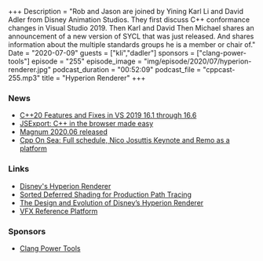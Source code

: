 +++
Description = "Rob and Jason are joined by Yining Karl Li and David Adler from Disney Animation Studios. They first discuss C++ conformance changes in Visual Studio 2019. Then Karl and David  Then Michael shares an announcement of a new version of SYCL that was just released. And shares information about the multiple standards groups he is a member or chair of."
Date = "2020-07-09"
guests = ["kli","dadler"]
sponsors = ["clang-power-tools"]
episode = "255"
episode_image = "img/episode/2020/07/hyperion-renderer.jpg"
podcast_duration = "00:52:09"
podcast_file = "cppcast-255.mp3"
title = "Hyperion Renderer"
+++

### News ###

 - [C++20 Features and Fixes in VS 2019 16.1 through 16.6](https://devblogs.microsoft.com/cppblog/c20-features-and-fixes-in-vs-2019-16-1-through-16-6/)
 - [JSExport: C++ in the browser made easy](https://medium.com/leaningtech/jsexport-cpp-in-the-browser-made-easy-710b2982046e)
 - [Magnum 2020.06 released](https://blog.magnum.graphics/announcements/2020.06/)
 - [Cpp On Sea: Full schedule, Nico Josuttis Keynote and Remo as a platform](https://cpponsea.uk/news/full-schedule-nico-josuttis-keynote-and-remo-as-a-platform.html)

### Links ###

 - [Disney's Hyperion Renderer](https://www.disneyanimation.com/technology/innovations/hyperion)
 - [Sorted Deferred Shading for Production Path Tracing](https://disney-animation.s3.amazonaws.com/uploads/production/publication_asset/70/asset/Sorted_Deferred_Shading_For_Production_Path_Tracing.pdf)
 - [The Design and Evolution of Disney’s Hyperion Renderer](https://disney-animation.s3.amazonaws.com/uploads/production/publication_asset/177/asset/a.pdf)
 - [VFX Reference Platform](https://vfxplatform.com/)

### Sponsors ###

- [Clang Power Tools](https://clangpowertools.com/?utm_source=cppcast&utm_medium=podcast&utm_campaign=promo_cppcast)
